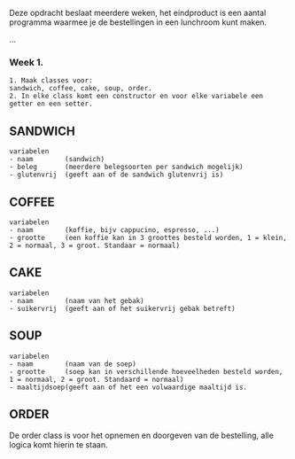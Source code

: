 
Deze opdracht beslaat meerdere weken, het eindproduct is een aantal programma waarmee je de bestellingen in een lunchroom kunt maken.

...
### Week 1.
```
1. Maak classes voor: 
sandwich, coffee, cake, soup, order.
2. In elke class komt een constructor en voor elke variabele een getter en een setter.
```

## SANDWICH 
``` 
variabelen
- naam        (sandwich)
- beleg       (meerdere belegsoorten per sandwich mogelijk)
- glutenvrij  (geeft aan of de sandwich glutenvrij is)
```

## COFFEE
```
variabelen
- naam        (koffie, bijv cappucino, espresso, ...)
- grootte     (een koffie kan in 3 groottes besteld worden, 1 = klein, 2 = normaal, 3 = groot. Standaar = normaal)
```

## CAKE
```
variabelen
- naam        (naam van het gebak)
- suikervrij  (geeft aan of het suikervrij gebak betreft)
```

## SOUP
```
variabelen
- naam        (naam van de soep)
- grootte     (soep kan in verschillende hoeveelheden besteld worden, 1 = normaal, 2 = groot. Standaard = normaal)
- maaltijdsoep(geeft aan of het een volwaardige maaltijd is.
```

## ORDER
De order class is voor het opnemen en doorgeven van de bestelling, alle logica komt hierin te staan.
```


```
